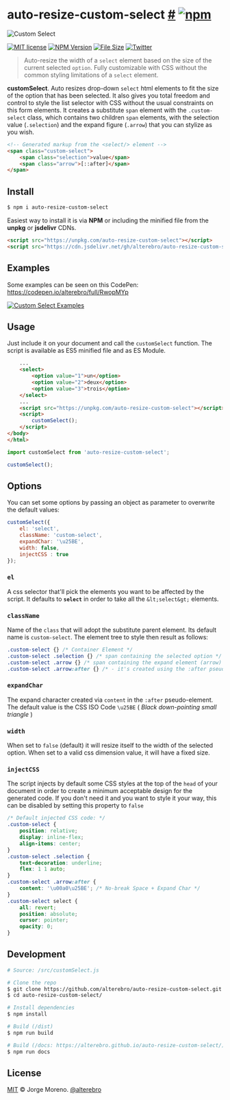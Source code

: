 # auto-resize-custom-select [#](https://alterebro.github.io/auto-resize-custom-select/) [![npm](https://img.shields.io/npm/v/auto-resize-custom-select.svg?label=&color=24292e)](https://github.com/alterebro/auto-resize-custom-select/releases/latest)

![Custom Select](https://alterebro.github.io/auto-resize-custom-select/custom-select-dark.png "customSelect")

[![MIT license](https://img.shields.io/github/license/alterebro/auto-resize-custom-select.svg)](https://github.com/alterebro/auto-resize-custom-select/blob/main/LICENSE) [![NPM Version](https://img.shields.io/npm/v/auto-resize-custom-select.svg)](https://www.npmjs.com/package/auto-resize-custom-select) [![File Size](https://img.shields.io/github/size/alterebro/auto-resize-custom-select/dist/customSelect.min.js.svg)](https://github.com/alterebro/auto-resize-custom-select/blob/main/dist/customSelect.min.js) [![Twitter](https://img.shields.io/twitter/follow/alterebro.svg)](https://twitter.com/alterebro)

> Auto-resize the width of a `select` element based on the size of the current selected `option`.
Fully customizable with CSS without the common styling limitations of a `select` element.

**customSelect**. Auto resizes drop-down `select` html elements to fit the size of the option that has been selected. It also gives you total freedom and control to style the list selector with CSS without the usual constraints on this form elements.
It creates a substitute `span` element with the `.custom-select` class, which contains two children `span` elements, with the selection value (`.selection`) and the expand figure (`.arrow`) that you can stylize as you wish.

```html
<!-- Generated markup from the <select/> element -->
<span class="custom-select">
    <span class="selection">value</span>
    <span class="arrow">[::after]</span>
</span>
```

## Install

```sh
$ npm i auto-resize-custom-select
```

Easiest way to install it is via **NPM** or including the minified file from the **unpkg** or **jsdelivr** CDNs.

```html
<script src="https://unpkg.com/auto-resize-custom-select"></script>
<script src="https://cdn.jsdelivr.net/gh/alterebro/auto-resize-custom-select/dist/customSelect.min.js"></script>
```

## Examples

Some examples can be seen on this CodePen: https://codepen.io/alterebro/full/RwopMYp

[![Custom Select Examples](https://alterebro.github.io/auto-resize-custom-select/custom-select-examples.png "Custom Select Examples")](https://codepen.io/alterebro/pen/RwopMYp)


## Usage

Just include it on your document and call the `customSelect` function. The script is available as ES5 minified file and as ES Module.

```html
    ...
    <select>
        <option value="1">un</option>
        <option value="2">deux</option>
        <option value="3">trois</option>
    </select>
    ...
    <script src="https://unpkg.com/auto-resize-custom-select"></script>
    <script>
        customSelect();
    </script>
</body>
</html>
```

```javascript
import customSelect from 'auto-resize-custom-select';

customSelect();
```

## Options

You can set some options by passing an object as parameter to overwrite the default values:

```javascript
customSelect({
    el: 'select',
    className: 'custom-select',
    expandChar: '\u25BE',
    width: false,
    injectCSS : true
});
```

### `el`

A css selector that'll pick the elements you want to be affected by the script. It defaults to **`select`** in order to take all the `&lt;select&gt;` elements.

### `className`

Name of the `class` that will adopt the substitute parent element. Its default name is `custom-select`. The element tree to style then result as follows:

```css
.custom-select {} /* Container Element */
.custom-select .selection {} /* span containing the selected option */
.custom-select .arrow {} /* span containing the expand element (arrow) */
.custom-select .arrow:after {} /* - it's created using the :after pseudo-element */
```

### `expandChar`

The expand character created via `content` in the `:after` pseudo-element. The default value is the CSS ISO Code `\u25BE` ( _Black down-pointing small triangle_ )

### `width`

When set to `false` (default) it will resize itself to the width of the selected option. When set to a valid css dimension value, it will have a fixed size.

### `injectCSS`

The script injects by default some CSS styles at the top of the `head` of your document in order to create a minimum acceptable design for the generated code. If you don't need it and you want to style it your way, this can be disabled by setting this property to `false`

```css
/* Default injected CSS code: */
.custom-select {
    position: relative;
    display: inline-flex;
    align-items: center;
}
.custom-select .selection {
    text-decoration: underline;
    flex: 1 1 auto;
}
.custom-select .arrow:after {
    content: '\u00a0\u25BE'; /* No-break Space + Expand Char */
}
.custom-select select {
    all: revert;
    position: absolute;
    cursor: pointer;
    opacity: 0;
}
```

## Development

```sh
# Source: /src/customSelect.js

# Clone the repo
$ git clone https://github.com/alterebro/auto-resize-custom-select.git
$ cd auto-resize-custom-select/

# Install dependencies
$ npm install

# Build (/dist)
$ npm run build

# Build (/docs: https://alterebro.github.io/auto-resize-custom-select/)
$ npm run docs
```

## License

[MIT](https://github.com/alterebro/auto-resize-custom-select/blob/main/LICENSE) © Jorge Moreno. [@alterebro](https://twitter.com/alterebro)
